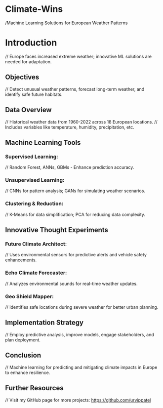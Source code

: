 # Climate-Wins
/Machine Learning Solutions for European Weather Patterns

# Introduction
// Europe faces increased extreme weather; innovative ML solutions are needed for adaptation.

## Objectives
// Detect unusual weather patterns, forecast long-term weather, and identify safe future habitats.

## Data Overview
// Historical weather data from 1960-2022 across 18 European locations.
// Includes variables like temperature, humidity, precipitation, etc.

## Machine Learning Tools
### Supervised Learning:
// Random Forest, ANNs, GBMs - Enhance prediction accuracy.
### Unsupervised Learning:
// CNNs for pattern analysis; GANs for simulating weather scenarios.
### Clustering & Reduction:
// K-Means for data simplification; PCA for reducing data complexity.

## Innovative Thought Experiments
### Future Climate Architect:
// Uses environmental sensors for predictive alerts and vehicle safety enhancements.
### Echo Climate Forecaster:
// Analyzes environmental sounds for real-time weather updates.
### Geo Shield Mapper:
// Identifies safe locations during severe weather for better urban planning.

## Implementation Strategy
// Employ predictive analysis, improve models, engage stakeholders, and plan deployment.

## Conclusion
// Machine learning for predicting and mitigating climate impacts in Europe to enhance resilience.

## Further Resources
// Visit my GitHub page for more projects: https://github.com/urvippatel
